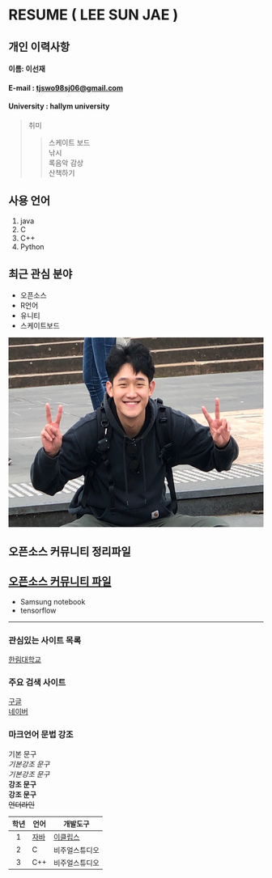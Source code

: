 # RESUME ( LEE SUN JAE )

## 개인 이력사항  
#### 이름: 이선재  
#### E-mail : tjswo98sj06@gmail.com
#### University : hallym university

> 취미  
>> 스케이트 보드  
>> 낚시  
>> 록음악 감상  
>> 산책하기  

## 사용 언어  
1. java  
2. C  
3. C++  
4. Python

## 최근 관심 분야  
* 오픈소스  
* R언어  
* 유니티
* 스케이트보드  

<img src=myNameIsSunJaeLee.jpg width=550 height = 375>

## 오픈소스 커뮤니티 정리파일  
[오픈소스 커뮤니티 파일](openSourceCommunity.md)  
-----  
* Samsung notebook  
* tensorflow
----
### 관심있는 사이트 목록  
[한림대학교][hallym]  

### 주요 검색 사이트  
[구글][google]  
[네이버][naver]  

### 마크언어 문법 강조  

기본 문구  
*기본강조 문구*  
_기본강조 문구_  
**강조 문구**  
__강조 문구__  
~~언더라인~~

|학년|언어|개발도구|
|:---:|---|---|
|1|[자바](http://www.oracle.com)|[이클립스][eclipse]|
|2|C|비주얼스튜디오|
|3|C++|비주얼스튜디오|


[eclipse]: http://www.eclipse.org
[google]: http://www.google.com  
[naver]: http://www.naver.com
[hallym]: http://www.hallym.ac.kr
